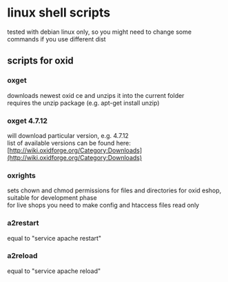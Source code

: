 linux shell scripts
===================
tested with debian linux only,
so you might need to change some commands if you use different dist

## scripts for oxid

### oxget
downloads newest oxid ce and unzips it into the current folder  
requires the unzip package (e.g. apt-get install unzip)
### oxget 4.7.12
will download particular version, e.g. 4.7.12  
list of available versions can be found here: [http://wiki.oxidforge.org/Category:Downloads](http://wiki.oxidforge.org/Category:Downloads)

### oxrights
sets chown and chmod permissions for files and directories for oxid eshop, suitable for development phase  
for live shops you need to make config and htaccess files read only


### a2restart
equal to "service apache restart"

### a2reload
equal to "service apache reload"

